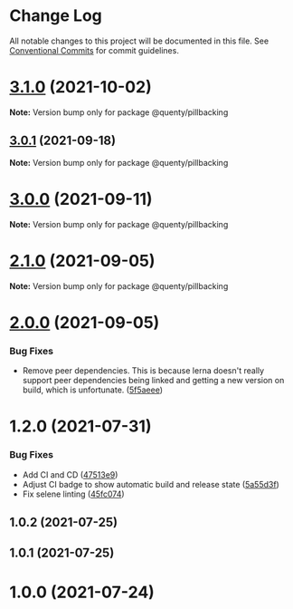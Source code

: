 # Change Log

All notable changes to this project will be documented in this file.
See [Conventional Commits](https://conventionalcommits.org) for commit guidelines.

# [3.1.0](https://github.com/Quenty/NevermoreEngine/compare/@quenty/pillbacking@3.0.1...@quenty/pillbacking@3.1.0) (2021-10-02)

**Note:** Version bump only for package @quenty/pillbacking





## [3.0.1](https://github.com/Quenty/NevermoreEngine/compare/@quenty/pillbacking@3.0.0...@quenty/pillbacking@3.0.1) (2021-09-18)

**Note:** Version bump only for package @quenty/pillbacking





# [3.0.0](https://github.com/Quenty/NevermoreEngine/compare/@quenty/pillbacking@2.1.0...@quenty/pillbacking@3.0.0) (2021-09-11)

**Note:** Version bump only for package @quenty/pillbacking





# [2.1.0](https://github.com/Quenty/NevermoreEngine/compare/@quenty/pillbacking@2.0.0...@quenty/pillbacking@2.1.0) (2021-09-05)

**Note:** Version bump only for package @quenty/pillbacking





# [2.0.0](https://github.com/Quenty/NevermoreEngine/compare/@quenty/pillbacking@1.2.0...@quenty/pillbacking@2.0.0) (2021-09-05)


### Bug Fixes

* Remove peer dependencies. This is because lerna doesn't really support peer dependencies being linked and getting a new version on build, which is unfortunate. ([5f5aeee](https://github.com/Quenty/NevermoreEngine/commit/5f5aeeea8de9975435309e53679f0ef7064f9dd0))





# 1.2.0 (2021-07-31)


### Bug Fixes

* Add CI and CD ([47513e9](https://github.com/Quenty/NevermoreEngine/commit/47513e9b568162707534af132396dd8756947dd3))
* Adjust CI badge to show automatic build and release state ([5a55d3f](https://github.com/Quenty/NevermoreEngine/commit/5a55d3f19bf8d66a760d67da9b56ed47fab74656))
* Fix selene linting ([45fc074](https://github.com/Quenty/NevermoreEngine/commit/45fc07489ee59127ac6582689f19a0e87c1e5b5a))



## 1.0.2 (2021-07-25)



## 1.0.1 (2021-07-25)



# 1.0.0 (2021-07-24)
